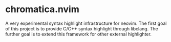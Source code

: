 # chromatica.nvim

A very experimental syntax highlight infrastructure for neovim. The first goal
of this project is to provide C/C++ syntax highlight through libclang. The
further goal is to extend this framework for other external highlighter.
